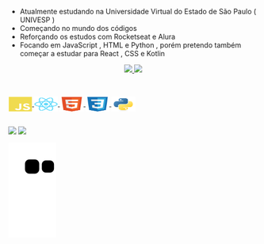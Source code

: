 - Atualmente estudando na Universidade Virtual do Estado de São Paulo ( UNIVESP )
- Começando no mundo dos códigos
- Reforçando os estudos com Rocketseat e Alura
- Focando em JavaScript , HTML e Python , porém pretendo também começar a estudar para React , CSS e Kotlin

<!--
**OttoCG/OttoCG** is a ✨ _special_ ✨ repository because its `README.md` (this file) appears on your GitHub profile.

-->
<div align="center">
  <a href="https://github.com/OttoCG">
  <img height="180em" src="https://github-readme-stats.vercel.app/api?username=OttoCG&show_icons=true&theme=tokyonight&include_all_commits=true&count_private=true"/>
  <img height="180em" src="https://github-readme-stats.vercel.app/api/top-langs/?username=OttoCG&layout=compact&langs_count=7&theme=tokyonight"/>
</div>

##

<div style="display: inline_block"><br>
  <img align="center" alt="Paulo-Js" height="30" width="48" src="https://raw.githubusercontent.com/devicons/devicon/master/icons/javascript/javascript-plain.svg">
  <img align="center" alt="Paulo-React" height="30" width="48" src="https://raw.githubusercontent.com/devicons/devicon/master/icons/react/react-original.svg">
  <img align="center" alt="Paulo-HTML" height="30" width="48" src="https://raw.githubusercontent.com/devicons/devicon/master/icons/html5/html5-original.svg">
  <img align="center" alt="Paulo-CSS" height="30" width="48" src="https://raw.githubusercontent.com/devicons/devicon/master/icons/css3/css3-original.svg">
  <img align="center" alt="Paulo-Python" height="30" width="48" src="https://raw.githubusercontent.com/devicons/devicon/master/icons/python/python-original.svg">
</div>

##


<div> 
  <a href = "mailto:ottogioia20@gmail.com"><img src="https://img.shields.io/badge/-Gmail-%23333?style=for-the-badge&logo=gmail&logoColor=white" target="_blank"></a>
  <a href="https://www.linkedin.com/in/otto-balder-57169b23a/" target="_blank"><img src="https://img.shields.io/badge/-LinkedIn-%230077B5?style=for-the-badge&logo=linkedin&logoColor=white" target="_blank"></a> 

  
  ![Snake animation](https://github.com/rafaballerini/rafaballerini/blob/output/github-contribution-grid-snake.svg)
 
</div>
  
  
  ##
